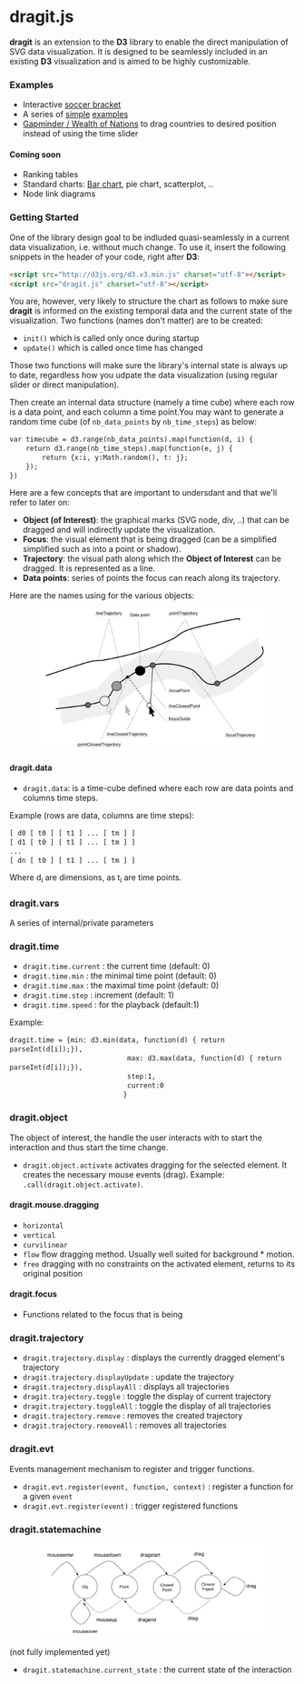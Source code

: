 dragit.js
==========

**dragit** is an extension to the **D3** library to enable the direct manipulation of SVG data visualization. It is designed to be seamlessly included in an existing **D3** visualization and is aimed to be highly customizable.

### Examples

* Interactive [soccer bracket](http://romain.vuillemot.net/projects/worldcup14/)
* A series of [simple](http://romsson.github.io/dragit/example/test_single_point.html) [examples](http://romsson.github.io/dragit/example/test_multi_points.html)
* [Gapminder / Wealth of Nations](http://romsson.github.io/dragit/example/nations.html) to drag countries to desired position instead of using the time slider

#### Coming soon

* Ranking tables
* Standard charts: [Bar chart](http://romsson.github.io/dragit/example/test_barchart.html), pie chart, scatterplot, ..
* Node link diagrams

### Getting Started

One of the library design goal to be indluded quasi-seamlessly in a current data visualization, i.e. without much change. To use it, insert the following snippets in the header of your code, right after **D3**:

```html
<script src="http://d3js.org/d3.v3.min.js" charset="utf-8"></script>
<script src="dragit.js" charset="utf-8"></script>
```

You are, however, very likely to structure the chart as follows to make sure **dragit** is informed on the existing temporal data and the current state of the visualization. Two functions (names don't matter) are to be created:

* `init()` which is called only once during startup
* `update()` which is called once time has changed

Those two functions will make sure the library's internal state is always up to date, regardless how you udpate the data visualization (using regular slider or direct manipulation).

Then create an internal data structure (namely a time cube) where each row is a data point, and each column a time point.You may want to generate a random time cube (of `nb_data_points` by `nb_time_steps`) as below:

```
var timecube = d3.range(nb_data_points).map(function(d, i) {
	return d3.range(nb_time_steps).map(function(e, j) { 
		return {x:i, y:Math.random(), t: j};
	});
})
```

Here are a few concepts that are important to undersdant and that we'll refer to later on:

* **Object (of Interest)**: the graphical marks (SVG node, div, ..) that can be dragged and will indirectly update the visualization.
* **Focus**: the visual element that is being dragged (can be a simplified simplified such as into a point or shadow).
* **Trajectory**: the visual path along which the **Object of Interest** can be dragged. It is represented as a line.
* **Data points**: series of points the focus can reach along its trajectory.

Here are the names using for the various objects:

<p align="center">
	<img src="img/points-trajectories-naming.png" width=400/>
</p>

#### dragit.data

* `dragit.data`: is a time-cube defined where each row are data points and columns time steps.

Example (rows are data, columns are time steps):

```
[ d0 [ t0 ] [ t1 ] ... [ tm ] ]
[ d1 [ t0 ] [ t1 ] ... [ tm ] ]
...
[ dn [ t0 ] [ t1 ] ... [ tm ] ]
```

Where d<sub>i</sub> are dimensions, as t<sub>i</sub> are time points.

### dragit.vars

A series of internal/private parameters

### dragit.time

* `dragit.time.current` 	: 	the current time (default: 0)
* `dragit.time.min`		    : 	the minimal time point (default: 0)
* `dragit.time.max`		    : 	the maximal time point (default: 0)
* `dragit.time.step`	  	: 	increment (default: 1)
* `dragit.time.speed`		  : 	for the playback (default:1)

Example:

```
dragit.time = {min: d3.min(data, function(d) { return parseInt(d[i]);}), 
							 max: d3.max(data, function(d) { return parseInt(d[i]);}), 
							 step:1, 
							 current:0
							}
```

### dragit.object

The object of interest, the handle the user interacts with to start the interaction and thus start the time change.

* `dragit.object.activate` activates dragging for the selected element. It creates the necessary mouse events (drag). Example: `.call(dragit.object.activate)`.

#### dragit.mouse.dragging

* `horizontal`
* `vertical`
* `curvilinear`
* `flow` flow dragging method. Usually well suited for background * motion.
* `free` dragging with no constraints on the activated element, returns to its original position

#### dragit.focus

* Functions related to the focus that is being 

### dragit.trajectory

* `dragit.trajectory.display`          : displays the currently dragged element's trajectory
* `dragit.trajectory.displayUpdate`    : update the trajectory
* `dragit.trajectory.displayAll`       : displays all trajectories
* `dragit.trajectory.toggle`           : toggle the display of current trajectory
* `dragit.trajectory.toggleAll`        : toggle the display of all trajectories
* `dragit.trajectory.remove`           : removes the created trajectory
* `dragit.trajectory.removeAll`        : removes all trajectories

### dragit.evt

Events management mechanism to register and trigger functions.

* `dragit.evt.register(event, function, context)`    : register a function for a given `event` 
* `dragit.evt.register(event)`                       : trigger registered functions


### dragit.statemachine

<p align="center">
	<img src="img/diagram-state-machine.png" width=400/>
</p>


(not fully implemented yet)

* `dragit.statemachine.current_state`   : the current state of the interaction

